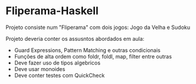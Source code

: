 # Fliperama-Haskell

Projeto consiste num "Fliperama" com dois jogos: Jogo da Velha e Sudoku

Projeto deveria conter os assusntos abordados em aula:
- Guard Expressions, Pattern Matching e outras condicionais
- Funções de alta ordem como foldr, foldl, map, filter entre outras
- Deve fazer uso de tipos algebricos
- Deve usar monoides
- Deve conter testes com QuickCheck
